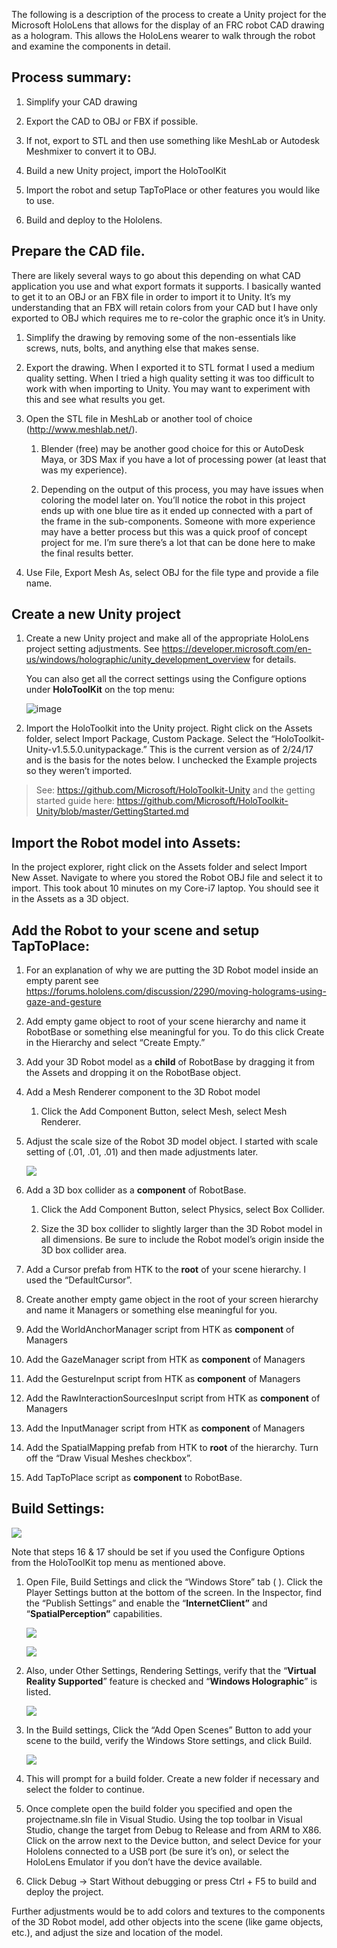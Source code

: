 The following is a description of the process to create a Unity project for the
Microsoft HoloLens that allows for the display of an FRC robot CAD drawing as a
hologram. This allows the HoloLens wearer to walk through the robot and examine
the components in detail.

Process summary:
----------------

1.  Simplify your CAD drawing

2.  Export the CAD to OBJ or FBX if possible.

3.  If not, export to STL and then use something like MeshLab or Autodesk
    Meshmixer to convert it to OBJ.

4.  Build a new Unity project, import the HoloToolKit

5.  Import the robot and setup TapToPlace or other features you would like to
    use.

6.  Build and deploy to the Hololens.

Prepare the CAD file. 
----------------------

There are likely several ways to go about this depending on what CAD application
you use and what export formats it supports. I basically wanted to get it to an
OBJ or an FBX file in order to import it to Unity. It’s my understanding that an
FBX will retain colors from your CAD but I have only exported to OBJ which
requires me to re-color the graphic once it’s in Unity.

1.  Simplify the drawing by removing some of the non-essentials like screws,
    nuts, bolts, and anything else that makes sense.

2.  Export the drawing. When I exported it to STL format I used a medium quality
    setting. When I tried a high quality setting it was too difficult to work
    with when importing to Unity. You may want to experiment with this and see
    what results you get.

3.  Open the STL file in MeshLab or another tool of choice
    (<http://www.meshlab.net/>).

    1.  Blender (free) may be another good choice for this or AutoDesk Maya, or
        3DS Max if you have a lot of processing power (at least that was my
        experience).

    2.  Depending on the output of this process, you may have issues when
        coloring the model later on. You’ll notice the robot in this project
        ends up with one blue tire as it ended up connected with a part of the
        frame in the sub-components. Someone with more experience may have a
        better process but this was a quick proof of concept project for me. I’m
        sure there’s a lot that can be done here to make the final results
        better.

4.  Use File, Export Mesh As, select OBJ for the file type and provide a file
    name.

Create a new Unity project
--------------------------

1.  Create a new Unity project and make all of the appropriate HoloLens project
    setting adjustments. See
    <https://developer.microsoft.com/en-us/windows/holographic/unity_development_overview>
    for details.

    You can also get all the correct settings using the Configure options under
    **HoloToolKit** on the top menu:

    ![image](media/d50e1ceef80aa64b57c045b9b8b1b6c3.png)

2.  Import the HoloToolkit into the Unity project. Right click on the Assets
    folder, select Import Package, Custom Package. Select the
    “HoloToolkit-Unity-v1.5.5.0.unitypackage.” This is the current version as of
    2/24/17 and is the basis for the notes below. I unchecked the Example
    projects so they weren’t imported.

>   See: <https://github.com/Microsoft/HoloToolkit-Unity> and the getting
>   started guide here:
>   <https://github.com/Microsoft/HoloToolkit-Unity/blob/master/GettingStarted.md>

Import the Robot model into Assets:
-----------------------------------

In the project explorer, right click on the Assets folder and select Import New
Asset. Navigate to where you stored the Robot OBJ file and select it to import.
This took about 10 minutes on my Core-i7 laptop. You should see it in the Assets
as a 3D object.

Add the Robot to your scene and setup TapToPlace:
-------------------------------------------------

1.  For an explanation of why we are putting the 3D Robot model inside an empty
    parent see
    <https://forums.hololens.com/discussion/2290/moving-holograms-using-gaze-and-gesture>

2.  Add empty game object to root of your scene hierarchy and name it RobotBase
    or something else meaningful for you. To do this click Create in the
    Hierarchy and select “Create Empty.”

3.  Add your 3D Robot model as a **child** of RobotBase by dragging it from the
    Assets and dropping it on the RobotBase object.

4.  Add a Mesh Renderer component to the 3D Robot model

    1.  Click the Add Component Button, select Mesh, select Mesh Renderer.

5.  Adjust the scale size of the Robot 3D model object. I started with scale
    setting of (.01, .01, .01) and then made adjustments later.

    ![](media/574cf46e9b3e2cc3f3ae3dfdccf44ad2.png)

6.  Add a 3D box collider as a **component** of RobotBase.

    1.  Click the Add Component Button, select Physics, select Box Collider.

    2.  Size the 3D box collider to slightly larger than the 3D Robot model in
        all dimensions. Be sure to include the Robot model’s origin inside the
        3D box collider area.

7.  Add a Cursor prefab from HTK to the **root** of your scene hierarchy. I used
    the “DefaultCursor”.

8.  Create another empty game object in the root of your screen hierarchy and
    name it Managers or something else meaningful for you.

9.  Add the WorldAnchorManager script from HTK as **component** of Managers

10. Add the GazeManager script from HTK as **component** of Managers

11. Add the GestureInput script from HTK as **component** of Managers

12. Add the RawInteractionSourcesInput script from HTK as **component** of
    Managers

13. Add the InputManager script from HTK as **component** of Managers

14. Add the SpatialMapping prefab from HTK to **root** of the hierarchy. Turn
    off the “Draw Visual Meshes checkbox”.

15. Add TapToPlace script as **component** to RobotBase.

Build Settings:
---------------

![](media/c412f11704830ce2dde14f5f0054426d.png)

Note that steps 16 & 17 should be set if you used the Configure Options from the
HoloToolKit top menu as mentioned above.

1.  Open File, Build Settings and click the “Windows Store” tab ( ). Click the
    Player Settings button at the bottom of the screen. In the Inspector, find
    the “Publish Settings” and enable the “**InternetClient”** and
    “**SpatialPerception”** capabilities.

    ![](media/1d6effb1bf98d13c0faa62471eea7ac7.png)

    ![](media/ab3fc04e2a3e677f367bad137e769017.png)

2.  Also, under Other Settings, Rendering Settings, verify that the “**Virtual
    Reality Supported**” feature is checked and “**Windows Holographic**” is
    listed.

    ![](media/969f75ceb75fec0b687424d679ba59b2.png)

3.  In the Build settings, Click the “Add Open Scenes” Button to add your scene
    to the build, verify the Windows Store settings, and click Build.

    ![](media/ac560cfebb210f8c380f523eaa0181d0.png)

4.  This will prompt for a build folder. Create a new folder if necessary and
    select the folder to continue.

5.  Once complete open the build folder you specified and open the
    projectname.sln file in Visual Studio. Using the top toolbar in Visual
    Studio, change the target from Debug to Release and from ARM to X86. Click
    on the arrow next to the Device button, and select Device for your Hololens
    connected to a USB port (be sure it’s on), or select the HoloLens Emulator
    if you don’t have the device available.

6.  Click Debug -\> Start Without debugging or press Ctrl + F5 to build and
    deploy the project.

Further adjustments would be to add colors and textures to the components of the
3D Robot model, add other objects into the scene (like game objects, etc.), and
adjust the size and location of the model.
